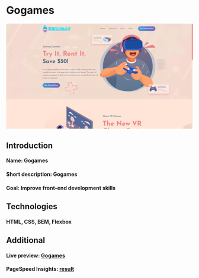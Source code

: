 # Gogames

![Screenshot](screenshot.jpg)

## Introduction
#### Name: Gogames
#### Short description: Gogames
#### Goal: Improve front-end development skills


## Technologies
#### HTML, CSS, BEM, Flexbox

## Additional
#### Live preview: [Gogames](https://lackevil.github.io/Gogames/)
#### PageSpeed Insights: [result](https://pagespeed.web.dev/analysis/https-lackevil-github-io-Gogames/yizsfzdao4?form_factor=desktop)
